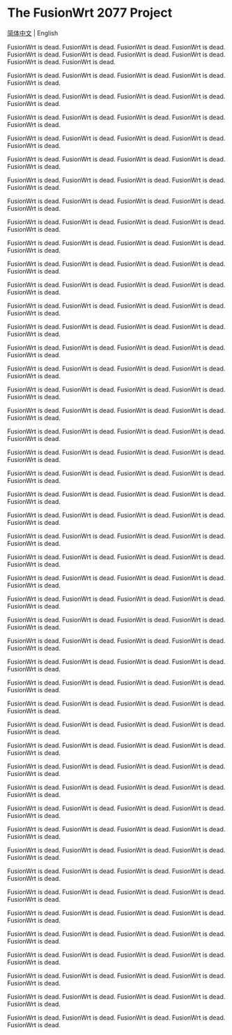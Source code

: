 # The FusionWrt 2077 Project
[简体中文](https://github.com/FusionWrt/2077/blob/main/README_CN.md) | English

FusionWrt is dead.
FusionWrt is dead.
FusionWrt is dead.
FusionWrt is dead.
FusionWrt is dead.
FusionWrt is dead.
FusionWrt is dead.
FusionWrt is dead.
FusionWrt is dead.
FusionWrt is dead.

FusionWrt is dead.
FusionWrt is dead.
FusionWrt is dead.
FusionWrt is dead.
FusionWrt is dead.

FusionWrt is dead.
FusionWrt is dead.
FusionWrt is dead.
FusionWrt is dead.
FusionWrt is dead.

FusionWrt is dead.
FusionWrt is dead.
FusionWrt is dead.
FusionWrt is dead.
FusionWrt is dead.

FusionWrt is dead.
FusionWrt is dead.
FusionWrt is dead.
FusionWrt is dead.
FusionWrt is dead.

FusionWrt is dead.
FusionWrt is dead.
FusionWrt is dead.
FusionWrt is dead.
FusionWrt is dead.

FusionWrt is dead.
FusionWrt is dead.
FusionWrt is dead.
FusionWrt is dead.
FusionWrt is dead.

FusionWrt is dead.
FusionWrt is dead.
FusionWrt is dead.
FusionWrt is dead.
FusionWrt is dead.

FusionWrt is dead.
FusionWrt is dead.
FusionWrt is dead.
FusionWrt is dead.
FusionWrt is dead.

FusionWrt is dead.
FusionWrt is dead.
FusionWrt is dead.
FusionWrt is dead.
FusionWrt is dead.

FusionWrt is dead.
FusionWrt is dead.
FusionWrt is dead.
FusionWrt is dead.
FusionWrt is dead.

FusionWrt is dead.
FusionWrt is dead.
FusionWrt is dead.
FusionWrt is dead.
FusionWrt is dead.

FusionWrt is dead.
FusionWrt is dead.
FusionWrt is dead.
FusionWrt is dead.
FusionWrt is dead.

FusionWrt is dead.
FusionWrt is dead.
FusionWrt is dead.
FusionWrt is dead.
FusionWrt is dead.

FusionWrt is dead.
FusionWrt is dead.
FusionWrt is dead.
FusionWrt is dead.
FusionWrt is dead.

FusionWrt is dead.
FusionWrt is dead.
FusionWrt is dead.
FusionWrt is dead.
FusionWrt is dead.

FusionWrt is dead.
FusionWrt is dead.
FusionWrt is dead.
FusionWrt is dead.
FusionWrt is dead.

FusionWrt is dead.
FusionWrt is dead.
FusionWrt is dead.
FusionWrt is dead.
FusionWrt is dead.

FusionWrt is dead.
FusionWrt is dead.
FusionWrt is dead.
FusionWrt is dead.
FusionWrt is dead.

FusionWrt is dead.
FusionWrt is dead.
FusionWrt is dead.
FusionWrt is dead.
FusionWrt is dead.

FusionWrt is dead.
FusionWrt is dead.
FusionWrt is dead.
FusionWrt is dead.
FusionWrt is dead.

FusionWrt is dead.
FusionWrt is dead.
FusionWrt is dead.
FusionWrt is dead.
FusionWrt is dead.

FusionWrt is dead.
FusionWrt is dead.
FusionWrt is dead.
FusionWrt is dead.
FusionWrt is dead.

FusionWrt is dead.
FusionWrt is dead.
FusionWrt is dead.
FusionWrt is dead.
FusionWrt is dead.

FusionWrt is dead.
FusionWrt is dead.
FusionWrt is dead.
FusionWrt is dead.
FusionWrt is dead.

FusionWrt is dead.
FusionWrt is dead.
FusionWrt is dead.
FusionWrt is dead.
FusionWrt is dead.

FusionWrt is dead.
FusionWrt is dead.
FusionWrt is dead.
FusionWrt is dead.
FusionWrt is dead.

FusionWrt is dead.
FusionWrt is dead.
FusionWrt is dead.
FusionWrt is dead.
FusionWrt is dead.

FusionWrt is dead.
FusionWrt is dead.
FusionWrt is dead.
FusionWrt is dead.
FusionWrt is dead.

FusionWrt is dead.
FusionWrt is dead.
FusionWrt is dead.
FusionWrt is dead.
FusionWrt is dead.

FusionWrt is dead.
FusionWrt is dead.
FusionWrt is dead.
FusionWrt is dead.
FusionWrt is dead.

FusionWrt is dead.
FusionWrt is dead.
FusionWrt is dead.
FusionWrt is dead.
FusionWrt is dead.

FusionWrt is dead.
FusionWrt is dead.
FusionWrt is dead.
FusionWrt is dead.
FusionWrt is dead.

FusionWrt is dead.
FusionWrt is dead.
FusionWrt is dead.
FusionWrt is dead.
FusionWrt is dead.

FusionWrt is dead.
FusionWrt is dead.
FusionWrt is dead.
FusionWrt is dead.
FusionWrt is dead.

FusionWrt is dead.
FusionWrt is dead.
FusionWrt is dead.
FusionWrt is dead.
FusionWrt is dead.

FusionWrt is dead.
FusionWrt is dead.
FusionWrt is dead.
FusionWrt is dead.
FusionWrt is dead.

FusionWrt is dead.
FusionWrt is dead.
FusionWrt is dead.
FusionWrt is dead.
FusionWrt is dead.

FusionWrt is dead.
FusionWrt is dead.
FusionWrt is dead.
FusionWrt is dead.
FusionWrt is dead.

FusionWrt is dead.
FusionWrt is dead.
FusionWrt is dead.
FusionWrt is dead.
FusionWrt is dead.

FusionWrt is dead.
FusionWrt is dead.
FusionWrt is dead.
FusionWrt is dead.
FusionWrt is dead.

FusionWrt is dead.
FusionWrt is dead.
FusionWrt is dead.
FusionWrt is dead.
FusionWrt is dead.

FusionWrt is dead.
FusionWrt is dead.
FusionWrt is dead.
FusionWrt is dead.
FusionWrt is dead.

FusionWrt is dead.
FusionWrt is dead.
FusionWrt is dead.
FusionWrt is dead.
FusionWrt is dead.

FusionWrt is dead.
FusionWrt is dead.
FusionWrt is dead.
FusionWrt is dead.
FusionWrt is dead.

FusionWrt is dead.
FusionWrt is dead.
FusionWrt is dead.
FusionWrt is dead.
FusionWrt is dead.

FusionWrt is dead.
FusionWrt is dead.
FusionWrt is dead.
FusionWrt is dead.
FusionWrt is dead.

